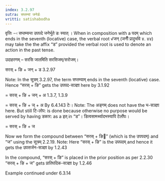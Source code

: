 ```yaml
---
index: 3.2.97
sutra: सप्तम्यां जनेर्डः
vritti: satishabodha
---
```






वृत्तिः --ः सप्तम्यन्त उपपदे जनेर्भूते डः स्यात् । When in composition with a पदम् which ends in the seventh (locative) case, the verbal root √जन् (जनीँ प्रादुर्भावे ४. ४४) may take the the affix “ड” provided the verbal root is used to denote an action in the past tense.


उदाहरणम् – सरसि जातमिति सरसिजम्/सरोजम्।


सरस् + ङि + जन् + ड 3.2.97

Note: In the सूत्रम् 3.2.97, the term सप्तम्याम् ends in the seventh (locative) case. Hence “सरस् + ङि” gets the उपपद-सञ्ज्ञा here by 3.1.92

= सरस् + ङि + जन् + अ 1.3.7, 1.3.9

= सरस् + ङि + ज् + अ By 6.4.143 टेः। Note: The अङ्गम् does not have the भ-सञ्ज्ञा here. But still टि-लोप: is done because otherwise no purpose would be served by having डकार: as a इत् in “ड”। डित्वसामर्थ्यादभस्यापि टेर्लोपः।

= सरस् + ङि + ज


Now we form the compound between “सरस् + ङि” (which is the उपपदम्) and “ज” using the सूत्रम् 2.2.19. Note: Here “सरस् + ङि” is the उपपदम् and hence it gets the उपसर्जन-सञ्ज्ञा by 1.2.43

In the compound, “सरस् + ङि” is placed in the prior position as per 2.2.30
“सरस् + ङि + ज” gets प्रातिपदिक-सञ्ज्ञा by 1.2.46


Example continued under 6.3.14

